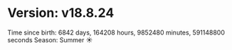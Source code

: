 # Version: v18.8.24
Time since birth: 6842 days, 164208 hours, 9852480 minutes, 591148800 seconds
Season: Summer ☀️
